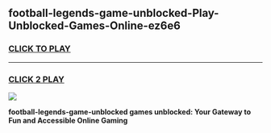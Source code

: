 
## football-legends-game-unblocked-Play-Unblocked-Games-Online-ez6e6
<h3>
<a href="https://premium76.site?title=football-legends-game-unblocked&ref=25A">CLICK TO PLAY</a></h3>
<hr>

<h3>
<a href="https://premium76.site?title=football-legends-game-unblocked&ref=25A">CLICK 2 PLAY</a>
  
</h3>

<a href="https://premium76.site?title=football-legends-game-unblocked&ref=25A"><img src="https://clearcache.store/games.png"></a>


**football-legends-game-unblocked games unblocked: Your Gateway to Fun and Accessible Online Gaming**
